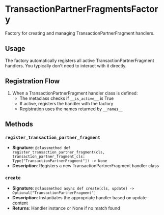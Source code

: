 # TransactionPartnerFragmentsFactory

Factory for creating and managing TransactionPartnerFragment handlers.

## Usage

The factory automatically registers all active TransactionPartnerFragment handlers. 
You typically don't need to interact with it directly.

## Registration Flow

1. When a TransactionPartnerFragment handler class is defined:
   - The metaclass checks if `__is_active__` is True
   - If active, registers the handler with the factory
   - Registration uses the names returned by `__names__`

## Methods

### `register_transaction_partner_fragment`
- **Signature**: `@classmethod def register_transaction_partner_fragment(cls, transaction_partner_fragment_cls: Type["TransactionPartnerFragment"]) -> None`
- **Description**: Registers a new TransactionPartnerFragment handler class

### `create`
- **Signature**: `@classmethod async def create(cls, update) -> Optional["TransactionPartnerFragment"]`
- **Description**: Instantiates the appropriate handler based on update content
- **Returns**: Handler instance or None if no match found
